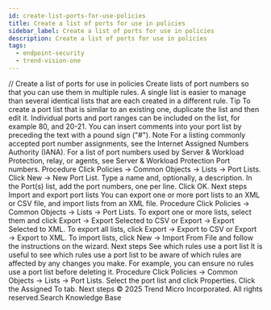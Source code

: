 ```yaml
---
id: create-list-ports-for-use-policies
title: Create a list of ports for use in policies
sidebar_label: Create a list of ports for use in policies
description: Create a list of ports for use in policies
tags:
  - endpoint-security
  - trend-vision-one
---
```


/*<![CDATA[*/ $('#title').html($('meta[name=map-description]').attr('content')); /*]]>*/ Create a list of ports for use in policies Create lists of port numbers so that you can use them in multiple rules. A single list is easier to manage than several identical lists that are each created in a different rule. Tip To create a port list that is similar to an existing one, duplicate the list and then edit it. Individual ports and port ranges can be included on the list, for example 80, and 20-21. You can insert comments into your port list by preceding the text with a pound sign ("#"). Note For a listing commonly accepted port number assignments, see the Internet Assigned Numbers Authority (IANA). For a list of port numbers used by Server & Workload Protection, relay, or agents, see Server & Workload Protection Port numbers. Procedure Click Policies → Common Objects → Lists → Port Lists. Click New → New Port List. Type a name and, optionally, a description. In the Port(s) list, add the port numbers, one per line. Click OK. Next steps Import and export port lists You can export one or more port lists to an XML or CSV file, and import lists from an XML file. Procedure Click Policies → Common Objects → Lists → Port Lists. To export one or more lists, select them and click Export → Export Selected to CSV or Export → Export Selected to XML. To export all lists, click Export → Export to CSV or Export → Export to XML. To import lists, click New → Import From File and follow the instructions on the wizard. Next steps See which rules use a port list It is useful to see which rules use a port list to be aware of which rules are affected by any changes you make. For example, you can ensure no rules use a port list before deleting it. Procedure Click Policies → Common Objects → Lists → Port Lists. Select the port list and click Properties. Click the Assigned To tab. Next steps © 2025 Trend Micro Incorporated. All rights reserved.Search Knowledge Base
